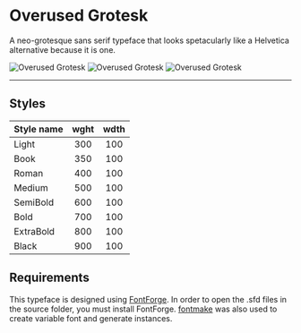 # Overused Grotesk
A neo-grotesque sans serif typeface that looks spetacularly like a Helvetica alternative because it is one.

![Overused Grotesk](https://github.com/RandomMaerks/Overused-Grotesk/blob/main/documentation/image-3.png)
![Overused Grotesk](https://github.com/RandomMaerks/Overused-Grotesk/blob/main/documentation/image-4.png)
![Overused Grotesk](https://github.com/RandomMaerks/Overused-Grotesk/blob/main/documentation/image-5.png)

---
## Styles
| Style name | wght | wdth |
| ---------- | :---: | :---: |
| Light | 300 | 100 |
| Book | 350 | 100 |
| Roman | 400 | 100 |
| Medium | 500 | 100 |
| SemiBold | 600 | 100 |
| Bold | 700 | 100 |
| ExtraBold | 800 | 100 |
| Black | 900 | 100 |

## Requirements
This typeface is designed using [FontForge](https://github.com/fontforge/fontforge). In order to open the .sfd files in the source folder, you must install FontForge.
[fontmake](https://github.com/googlefonts/fontmake) was also used to create variable font and generate instances.
